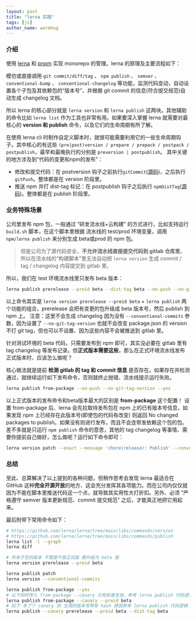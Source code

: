 ```yaml
---
layout: post
title: "lerna 实践"
tags: [js]
author_name: warmhug
---
```


### 介绍

使用
[lerna](https://lerna.js.org/docs/recipes/using-pnpm-with-lerna) 和
[pnpm](https://pnpm.io/workspaces)
实现 monorepo 的管理。lerna 的原理及主要流程如下：

模仿或直接调用 `git commit/diff/tag` 、 `npm publish` 、 `semver` 、`conventional-bump` 、 `conventional-changelog` 等功能，监测代码变动，自动设置各个子包及其依赖包的“版本号”、并根据 git commit 的信息(符合提交规范)自动生成 changelog 文档。

所以 lerna 的核心部分就是 `lerna version` 和 `lerna publish` 这两块。其他辅助的命令比如 `lerna list` 作为工具也非常有用。如果要深入掌握 lerna 就需要对最核心的 **version 和 publish** 命令，以及它们的生命周期有所了解。

在使用 lerna cli 时制作自定义脚本时，就很可能需要利用它的一些生命周期钩子。其中核心的有这些 `(pre|post)version / prepare / prepack / postpack / postpublish`，最早和最晚执行的分别是 `preversion | postpublish`。 其中关键的地方涉及到“代码的变更和npm的发布”：

- 修改和提交代码：在 postversion 钩子之前执行`gitCommit`([源码](https://github.com/lerna/lerna/blob/main/libs/commands/version/src/index.ts#L881))，之后执行`gitPush`。整体都是在 version 阶段里。
- 推送 npm 并打 dist-tag 标记：在 postpublish 钩子之后执行 `npmDistTag`([源码](https://github.com/lerna/lerna/blob/main/libs/commands/publish/src/index.ts#L1089))。整体都是在 publish 阶段里。

### 业务特殊场景

公司里发布 npm 包，一般通过 “研发流水线+云构建” 的方式进行，比如支持运行 `build.sh` 脚本，在这个脚本里根据 流水线的 test/prod 环境变量，调用 `npm/lerna publish` 来分别生成 beta或prod 的 npm 包。

> 但是公司为了源代码安全，**不允许流水线直接提交代码到 gitlab 仓库里**。所以在流水线的“构建脚本”里无法自动把 `lerna version` 生成 commit / tag / changelog 内容提交到 gitlab 里。

所以，我们在 test 环境流水线里只发布 beta 版本：

```sh
lerna publish prerelease --preid beta --dist-tag beta --no-push --no-git-tag-version --yes
```

以上命令其实是 `lerna version prerelease --preid beta` + `lerna publish` 两个功能的组合，prerelease 会把有变更的包升级成 beta 版本号，然后 publish 到 npm 上。
注意：这里不会生成 changelog 因为没有 `--conventional-commits` 参数，因为设置了 `--no-git-tag-version` 也就不会改变 package.json 的 version 不打 git tag，但也可以不设置、因为这些内容不会被推送到 gitlab 里。

针对测试环境的 beta 代码，只需要发布到 npm 即可，其实没必要在 gitlab 里有 tag changelog 等发布记录。但**正式版本需要这些**，那么在正式环境流水线发布正式版本时、应该怎么做呢？

核心做法就是提前 **检测 gitlab 的 tag 和 commit 信息** 是否存在。如果存在并检测通过，就继续运行如下发布命令，否则就终止抛错、流水线提示运行失败。

```sh
lerna publish from-package --no-push --no-git-tag-version --yes
```

以上正式版本的发布命令和beta版本最大的区别是 **from-package** 这个配置！
设置 from-package 后、lerna 会先拉取待发布包在 npm 上的已有版本号信息，如果发现 npm 上已经存在此版本号(即使包的代码有改变) 则返回 No changed packages to publish。如果没有则进行发布，而且不会连带发依赖这个包的包。
差不多就是只运行 `npm publish` 命令的意思，其他的 tag changelog 等事情、需要你提前自己做好，怎么做呢？运行如下命令即可：

```sh
lerna version patch --exact --message 'chore(release): Publish' --conventional-commits
```

### 总结

至此、总算解决了以上提到的各种问题，但稍作思考会发现 lerna 最适合在 GitHub 这种**完全开源开放**的地方、这会充分发挥其各项能力。而在公司内仅仅就因为不能在脚本里推送代码这一个点，就导致其实用性大打折扣。另外、必须 “严格遵守 semver 版本更新规范、commit 提交规范” 之后，才能真正地把它用起来。

最后附带下常用命令如下：

```sh
# https://github.com/lerna/lerna/tree/main/libs/commands/version
# https://github.com/lerna/lerna/tree/main/libs/commands/publish
lerna list -l --graph
lerna diff

# 所有子包的版本 不管是不是正式版 都升级为 beta 版
lerna version prerelease --preid beta

lerna publish patch
lerna version --conventional-commits

lerna publish from-package --yes
# 以下同时传入 from-package --canary 只有前者生效，参考 lerna publish 代码逻辑
lerna publish from-package --canary --preid beta
# 如下 多了个 canary 则 生成的版本号带有 hash 原因参考 lerna publish 代码逻辑
lerna publish --canary prerelease --preid beta --dist-tag beta
```
